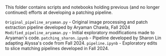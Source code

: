 This folder contains scripts and notebooks holding previous (and no longer continued) efforts at developing a patching pipeline.

`Original_pipeline_aryaman.py` - Original image processing and patch extraction pipeline developed by Aryaman Chawla, Fall 2024
`Modified_pipeline_aryaman.py` - Initial exploratory modifications made to Aryaman's code.
`patching_sharon.ipynb` - Pipeline developed by Sharon Lin adapting Alyssa's code from Fall 2024. 
`pipeline.ipynb` - Exploratory edits to slice matching pipelines developed in Fall 2024.